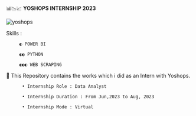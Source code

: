 📊📉📈 <b> YOSHOPS INTERNSHIP 2023 </b> 

![yoshops](https://github.com/ShyamashreeGhorai1/Yoshops-Data-Analyst-Internship-2023/assets/131132617/0f6a9052-6668-4253-b4d3-25863a55a56c)


Skills :

         ◐ POWER BI
         
         ◐◐ PYTHON 

         ◐◐◐ WEB SCRAPING


🚀 This Repository contains the works which i did as an Intern with Yoshops.

          • Internship Role : Data Analyst
          
          • Internship Duration : From Jun,2023 to Aug, 2023
          
          • Internship Mode : Virtual
          
